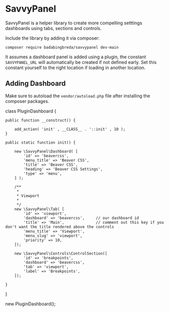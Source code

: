 # SavvyPanel

SavvyPanel is a helper library to create more compelling setttings dashboards using tabs, sections and controls.

Include the library by adding it via composer:

    composer require badabingbreda/savvypanel dev-main

It assumes a dashboard panel is added using a plugin, the constant `SAVVYPANEL_URL` will automatically be created if not defined early. Set this constant yourself to the right location if loading in another location.

## Adding Dashboard

Make sure to autoload the `vendor/autoload.php` file after installing the composer packages.


class PluginDashboard {

    public function __construct() {

        add_action( 'init' , __CLASS__ . '::init' , 10 );
    }

    public static function init() {

        new \SavvyPanel\Dashboard( [ 
            'id' => 'beavercss',
            'menu_title' => 'Beaver CSS',
            'title' => 'Beaver CSS',
            'heading' => 'Beaver CSS Settings',
            'type' => 'menu',
        ] ); 

        /**
         * 
         * Viewport
         * 
         */
        new \SavvyPanel\Tab( [
            'id' => 'viewport',
            'dashboard' => 'beavercss',     // our dashboard id
            'title' => 'Main',              // comment out this key if you don't want the title rendered above the controls
            'menu_title' => 'Viewport',
            'menu_slug' => 'viewport',
            'priority' => 10,
        ]);

        new \SavvyPanel\Controls\ControlSection([
            'id' => 'breakpoints',
            'dashboard' => 'beavercss',
            'tab' => 'viewport',
            'label' => 'Breakpoints',
        ]);

    }
}

new PluginDashboard();
